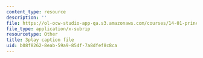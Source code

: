 ```yaml
---
content_type: resource
description: ''
file: https://ol-ocw-studio-app-qa.s3.amazonaws.com/courses/14-01-principles-of-microeconomics-fall-2018/b08f82628eab59a9854f7a8dfef8c8ca_a9Uz7tXETq4.vtt
file_type: application/x-subrip
resourcetype: Other
title: 3play caption file
uid: b08f8262-8eab-59a9-854f-7a8dfef8c8ca
---
```

